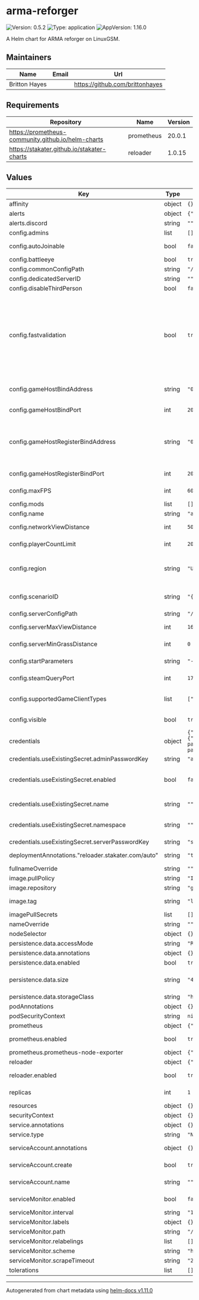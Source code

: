 # arma-reforger

![Version: 0.5.2](https://img.shields.io/badge/Version-0.5.2-informational?style=flat-square) ![Type: application](https://img.shields.io/badge/Type-application-informational?style=flat-square) ![AppVersion: 1.16.0](https://img.shields.io/badge/AppVersion-1.16.0-informational?style=flat-square)

A Helm chart for ARMA reforger on LinuxGSM.

## Maintainers

| Name | Email | Url |
| ---- | ------ | --- |
| Britton Hayes |  | <https://github.com/brittonhayes> |

## Requirements

| Repository | Name | Version |
|------------|------|---------|
| https://prometheus-community.github.io/helm-charts | prometheus | 20.0.1 |
| https://stakater.github.io/stakater-charts | reloader | 1.0.15 |

## Values

| Key | Type | Default | Description |
|-----|------|---------|-------------|
| affinity | object | `{}` |  |
| alerts | object | `{"discord":""}` | Webook alerts configurations |
| alerts.discord | string | `""` | Discord webhook URL |
| config.admins | list | `[]` | List of administrators |
| config.autoJoinable | bool | `false` | Set if the session can be selected through the auto join feature.  |
| config.battleeye | bool | `true` | true=enabled, false=disabled |
| config.commonConfigPath | string | `"/linuxgsm/lgsm/config-lgsm/armarserver/common.cfg"` | Common config path |
| config.dedicatedServerID | string | `""` |  |
| config.disableThirdPerson | bool | `false` | true=enabled, false=disabled |
| config.fastvalidation | bool | `true` | false (disabled) - extra data for every replicated entity and component in the map will be transferred when new client connects to the server. When a mismatch occurs, it is possible to point at particular entity or component where things start to differ. When developing locally (ie. both server and client run on the same machine), it is fine to disable fast validation to more easily pin point source of the problem. |
| config.gameHostBindAddress | string | `"0.0.0.0"` | When left out or empty, 0.0.0.0 is used, which allows connections through any IP address.  |
| config.gameHostBindPort | int | `2001` | UDP port to which the server socket will be bound.  |
| config.gameHostRegisterBindAddress | string | `"0.0.0.0"` | When left out or empty, an attempt is made to automatically determine the IP address, but this will often fail and should not be relied upon as the server might not be reachable from public networks.  |
| config.gameHostRegisterBindPort | int | `2001` | Otherwise, this is the UDP port that is forwarded to the server.   |
| config.maxFPS | int | `60` | otherwise, the server can try to use all the available resources! |
| config.mods | list | `[]` | version: "0.7.11"  |
| config.name | string | `"arma-reforger-server.example.com"` | length 0..100 characters  |
| config.networkViewDistance | int | `500` | Maximum network streaming range of replicated entities.  |
| config.playerCountLimit | int | `20` | Set the maximum amount of players on the server.  |
| config.region | string | `"US"` | ISO 3166-1 alpha-2 values are accepted - https://en.wikipedia.org/wiki/ISO_3166-1_alpha-2 |
| config.scenarioID | string | `"{ECC61978EDCC2B5A}Missions/23_Campaign.conf"` | See the listScenarios startup parameter to list available scenarios and obtain their .conf file path.  |
| config.serverConfigPath | string | `"/linuxgsm/lgsm/config-lgsm/armarserver/armarserver.server.json"` | Server config path |
| config.serverMaxViewDistance | int | `1600` | number value, range 500..10000, default: 1600  |
| config.serverMinGrassDistance | int | `0` | Minimum grass distance in meters. If set to 0 no distance is forced upon clients.  |
| config.startParameters | string | `"-logStats 10000"` | Apply additional startup parameters to the server. |
| config.steamQueryPort | int | `17777` | Change Steam Query UDP port on which game listens to A2S requests  |
| config.supportedGameClientTypes | list | `["PLATFORM_PC","PLATFORM_XBL"]` | A server cannot be Xbox-exclusive; if configured with only PLATFORM_XBL, the server will not start. |
| config.visible | bool | `true` | Set the visibility of the server in the Server Browser. |
| credentials | object | `{"adminPassword":"","serverPassword":"","useExistingSecret":{"adminPasswordKey":"admin-password","enabled":false,"name":"","namespace":"","serverPasswordKey":"server-password"}}` | Specify credentials for the server |
| credentials.useExistingSecret.adminPasswordKey | string | `"admin-password"` | The Server ADMIN Password |
| credentials.useExistingSecret.enabled | bool | `false` | Use a dedicated, already existing secret for credentials, any key already specified under 'credentials.' directly will be ignored |
| credentials.useExistingSecret.name | string | `""` | The credential is looked up from a secret with this name |
| credentials.useExistingSecret.namespace | string | `""` | The credential is looked up from a secret, which resides in this namespace if empty, use Release.Namespace |
| credentials.useExistingSecret.serverPasswordKey | string | `"server-password"` | The Server Password |
| deploymentAnnotations."reloader.stakater.com/auto" | string | `"true"` | To automatically reload the container on configuration changes, use |
| fullnameOverride | string | `""` |  |
| image.pullPolicy | string | `"IfNotPresent"` |  |
| image.repository | string | `"ghcr.io/brittonhayes/arma-reforger"` |  |
| image.tag | string | `"latest"` | Overrides the image tag whose default is the chart appVersion. |
| imagePullSecrets | list | `[]` |  |
| nameOverride | string | `""` |  |
| nodeSelector | object | `{}` |  |
| persistence.data.accessMode | string | `"ReadWriteOnce"` |  |
| persistence.data.annotations | object | `{}` |  |
| persistence.data.enabled | bool | `true` |  |
| persistence.data.size | string | `"40Gi"` | Size of the persistent volume claim (set this closer to 100Gi if you want to use quite a few mods) |
| persistence.data.storageClass | string | `"hostpath"` |  |
| podAnnotations | object | `{}` |  |
| podSecurityContext | string | `nil` |  |
| prometheus | object | `{"enabled":true,"prometheus-node-exporter":{"enabled":false}}` | Enable prometheus metrics |
| prometheus.enabled | bool | `true` | Specifies whether the Prometheus Operator should be installed |
| prometheus.prometheus-node-exporter | object | `{"enabled":false}` | Enable prometheus node exporter |
| reloader | object | `{"enabled":true}` | https://github.com/stakater/Reloader |
| reloader.enabled | bool | `true` | Specifies whether the Stakater Reloader controller should be installed |
| replicas | int | `1` | Only one replica is supported at this time |
| resources | object | `{}` |  |
| securityContext | object | `{}` |  |
| service.annotations | object | `{}` |  |
| service.type | string | `"NodePort"` |  |
| serviceAccount.annotations | object | `{}` | Annotations to add to the service account |
| serviceAccount.create | bool | `true` | Specifies whether a service account should be created |
| serviceAccount.name | string | `""` | If not set and create is true, a name is generated using the fullname template |
| serviceMonitor.enabled | bool | `false` | - If true, a ServiceMonitor CRD is created for a prometheus operator |
| serviceMonitor.interval | string | `"10s"` |  |
| serviceMonitor.labels | object | `{}` |  |
| serviceMonitor.path | string | `"/metrics"` |  |
| serviceMonitor.relabelings | list | `[]` |  |
| serviceMonitor.scheme | string | `"http"` |  |
| serviceMonitor.scrapeTimeout | string | `"2s"` |  |
| tolerations | list | `[]` |  |

----------------------------------------------
Autogenerated from chart metadata using [helm-docs v1.11.0](https://github.com/norwoodj/helm-docs/releases/v1.11.0)
